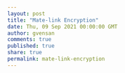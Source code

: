 ```yaml
---
layout: post
title: "Mate-link Encryption"
date: Thu, 09 Sep 2021 00:00:00 GMT
author: gvensan
comments: true
published: true
share: true
permalink: mate-link-encryption
---
```

